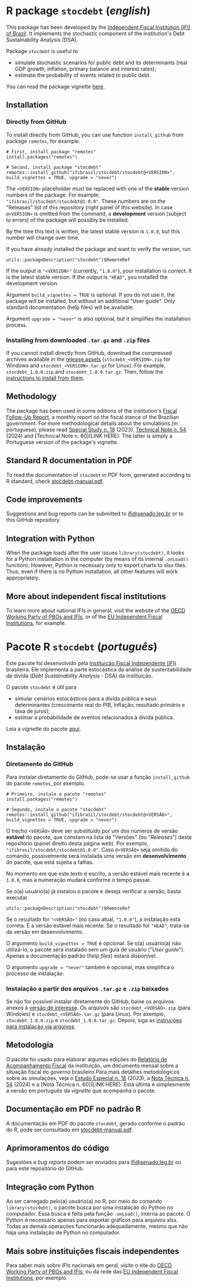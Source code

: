 # R package `stocdebt` (*english*)

This package has been developed by the [Independent Fiscal Institution (IFI) of Brazil](https://www12.senado.leg.br/ifi). It implements the stochastic component of the institution's Debt Sustainability Analysis (DSA).

Package `stocdebt` is useful to
* simulate stochastic scenarios for public debt and its determinants (real GDP growth, inflation, primary balance and interest rates);
* estimate the probability of events related to public debt.

You can read the package vignette [here](https://github.com/ifibrasil/stocdebt/releases/download/1.0.0/vignette.html).

## Installation

### Directly from GitHub

To install directly from GitHub, you can use function `install_github` from package `remotes`, for example.

```{r}
# First, install package "remotes"
install.packages("remotes")

# Second, install package "stocdebt"
remotes::install_github("ifibrasil/stocdebt/stocdebt@<VERSION>", build_vignettes = TRUE, upgrade = "never")
```

The `<VERSION>` placeholder must be replaced with one of the **stable** version numbers of the package. For example, `"ifibrasil/stocdebt/stocdebt@1.0.0"`. These numbers are on the "Releases" list of this repository (right panel of this website). In case `@<VERSION>` is omitted from the command, a **development** version (subject to errors) of the package will possibly be installed.

By the time this text is written, the latest stable version is `1.0.0`, but this number will change over time.

If you have already installed the package and want to verify the version, run

```{r}
utils::packageDescription("stocdebt")$RemoteRef
```

If the output is `"<VERSION>"` (currently, `"1.0.0"`), your installation is correct. It is the latest stable version. If the output is `"HEAD"`, you installed the development version.

Argument `build_vignettes = TRUE` is optional. If you do not use it, the package will be installed, but without an additional "User guide". Only standard documentation (help files) will be available.

Argument `upgrade = "never"` is also optional, but it simplifies the installation process.

### Installing from downloaded `.tar.gz` and `.zip` files

If you cannot install directly from GitHub, download the compressed archives available in the [release assets](https://github.com/ifibrasil/stocdebt/releases) (`stocdebt_<VERSION>.zip` for Windows and `stocdebt_<VERSION>.tar.gz` for Linux). For example, `stocdebt_1.0.0.zip` and `stocdebt_1.0.0.tar.gz`. Then, follow the [instructions to install from them](INSTALL_FROM_ARCHIVES.md).

## Methodology

The package has been used in some editions of the institution's [Fiscal Follow-Up Report](https://www12.senado.leg.br/ifi/publicacoes-ifi?tipo=relatorio), a monthly report on the fiscal stance of the Brazilian government. For more methodological details about the simulations (in portuguese), please read [Special Study n. 18](https://www2.senado.leg.br/bdsf/bitstream/handle/id/645203/EE18.pdf) (2023), [Technical Note n. 54](https://www2.senado.leg.br/bdsf/bitstream/handle/id/651183/NT54_Sensibilidade_cenarios_estocasticos_divida.pdf) (2024) and [Technical Note n. 60](LINK HERE). The latter is simply a Portuguese version of the package's vignette.

## Standard R documentation in PDF

To read the documentation of `stocdebt` in PDF form, generated according to R standard, check [stocdebt-manual.pdf](https://github.com/ifibrasil/stocdebt/releases/download/1.0.0/stocdebt-manual.pdf).

## Code improvements

Suggestions and bug reports can be submitted to ifi@senado.leg.br or to this GitHub repository.

## Integration with Python

When the package loads after the user issues `library(stocdebt)`, it looks for a Python installation in the computer (by means of its internal `.onLoad()` function). However, Python is necessary only to export charts to xlsx files. Thus, even if there is no Python installation, all other features will work appropriately.

## More about independent fiscal institutions

To learn more about national IFIs in general, visit the website of the [OECD Working Party of PBOs and IFIs](https://www.oecd.org/en/topics/parliamentary-budget-offices-and-independent-fiscal-institutions.html), or of the [EU Independent Fiscal Institutions](https://www.euifis.eu/), for example.







# Pacote R `stocdebt` (*português*)

Este pacote foi desenvolvido pela [Instituição Fiscal Independente (IFI)](https://www12.senado.leg.br/ifi) brasileira. Ele implementa a parte estocástica da análise de sustentabilidade da dívida (*Debt Sustainability Analysis* - DSA) da instituição.

O pacote `stocdebt` é útil para
* simular cenários estocásticos para a dívida pública e seus determinantes (crescimento real do PIB, inflação, resultado primário e taxa de juros);
* estimar a probabilidade de eventos relacionados à dívida pública.

Leia a *vignette* do pacote [aqui](https://github.com/ifibrasil/stocdebt/releases/download/1.0.0/vignette.html).

## Instalação

### Diretamente do GitHub

Para instalar diretamente do GitHub, pode-se usar a função `install_github` do pacote `remotes`, por exemplo.

```{r}
# Primeiro, instale o pacote "remotes"
install.packages("remotes")

# Segundo, instale o pacote "stocdebt"
remotes::install_github("ifibrasil/stocdebt/stocdebt@<VERSÃO>", build_vignettes = TRUE, upgrade = "never")
```

O trecho `<VERSÃO>` deve ser substituído por um dos números de versão **estável** do pacote, que constam na lista de "Versões" (ou "*Releases*") deste repositório (painel direito desta página web). Por exemplo, `"ifibrasil/stocdebt/stocdebt@1.0.0"`. Caso `@<VERSÃO>` seja omitido do comando, possivelmente será instalada uma versão em **desenvolvimento** do pacote, que está sujeita a falhas.

No momento em que este texto é escrito, a versão estável mais recente é a `1.0.0`, mas a numeração mudará conforme o tempo passar.

Se o(a) usuário(a) já instalou o pacote e deseja verificar a versão, basta executar

```{r}
utils::packageDescription("stocdebt")$RemoteRef
```

Se o resultado for `"<VERSÃO>"` (no caso atual, `"1.0.0"`), a instalação está correta. É a versão estável mais recente. Se o resultado for `"HEAD"`, trata-se da versão em desenvolvimento.

O argumento `build_vignettes = TRUE` é opcional. Se o(a) usuário(a) não utilizá-lo, o pacote será instalado sem um guia de usuário ("*User guide*"). Apenas a documentação padrão (*help files*) estará disponível.

O argumento `upgrade = "never"` também é opcional, mas simplifica o processo de instalação.

### Instalação a partir dos arquivos `.tar.gz` e `.zip` baixados

Se não for possível instalar diretamente do GitHub, baixe os arquivos anexos à [versão de interesse](https://github.com/ifibrasil/stocdebt/releases). Os arquivos são `stocdebt_<VERSÃO>.zip` (para Windows) e `stocdebt_<VERSÃO>.tar.gz` (para Linux). Por exemplo, `stocdebt_1.0.0.zip` e `stocdebt_1.0.0.tar.gz`. Depois, siga as [instruções para instalação via arquivos](INSTALL_FROM_ARCHIVES.md).

## Metodologia

O pacote foi usado para elaborar algumas edições do [Relatório de Acompanhamento Fiscal](https://www12.senado.leg.br/ifi/publicacoes-ifi?tipo=relatorio) da instituição, um documento mensal sobre a situação fiscal do governo brasileiro.Para mais detalhes metodológicos sobre as simulações, veja o [Estudo Especial n. 18](https://www2.senado.leg.br/bdsf/bitstream/handle/id/645203/EE18.pdf) (2023), a [Nota Técnica n. 54](https://www2.senado.leg.br/bdsf/bitstream/handle/id/651183/NT54_Sensibilidade_cenarios_estocasticos_divida.pdf) (2024) e a [Nota Técnica n. 60](LINK HERE). Esta última é simplesmente a versão em português da *vignette* que acompanha o pacote.

## Documentação em PDF no padrão R

A documentação em PDF do pacote `stocdebt`, gerado conforme o padrão do R, pode ser consultado em [stocdebt-manual.pdf](https://github.com/ifibrasil/stocdebt/releases/download/1.0.0/stocdebt-manual.pdf).

## Aprimoramentos do código

Sugestões e *bug reports* podem ser enviados para ifi@senado.leg.br ou para este repositório do GitHub.

## Integração com Python

Ao ser carregado pelo(a) usuário(a) no R, por meio do comando `library(stocdebt)`, o pacote busca por uma instalação do Python no computador. Essa busca é feita pela função `.onLoad()`, interna ao pacote. O Python é necessário apenas para exportar gráficos para arquivos xlsx. Todas as demais operações funcionarão adequadamente, mesmo que não haja uma instalação de Python no computador.

## Mais sobre instituições fiscais independentes

Para saber mais sobre IFIs nacionais em geral, visite o site do [OECD Working Party of PBOs and IFIs](https://www.oecd.org/en/topics/parliamentary-budget-offices-and-independent-fiscal-institutions.html), ou da rede das [EU Independent Fiscal Institutions](https://www.euifis.eu/), por exemplo.
